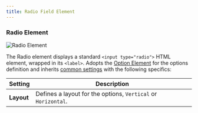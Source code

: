 ```yaml
---
title: Radio Field Element
---
```


### Radio Element

![Radio Element](/assets/ytp/forms/radio.webp)

The Radio element displays a standard `<input type="radio">` HTML element, wrapped in its `<label>`. Adopts the [Option Element](#option-element) for the options definition and inherits [common settings](#common-settings) with the following specifics:

| Setting | Description |
| ------- | ----------- |
| **Layout** |Defines a layout for the options, `Vertical` or `Horizontal`. |
